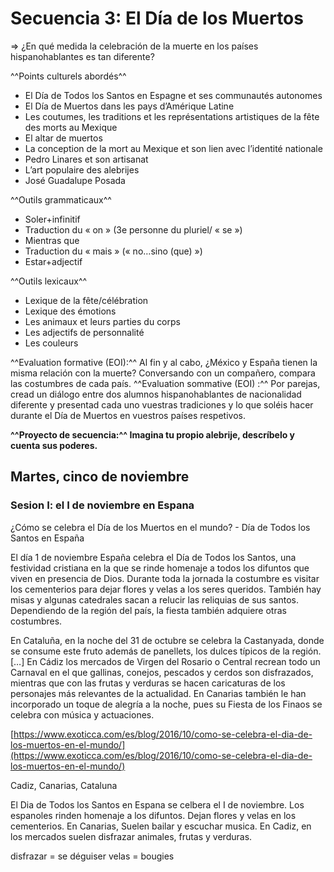 # Secuencia 3: El Día de los Muertos 

=> ¿En qué medida la celebración de la muerte en los países hispanohablantes es tan diferente?

^^Points culturels abordés^^

* El Día de Todos los Santos en Espagne et ses communautés autonomes
* El Día de Muertos dans les pays d’Amérique Latine
* Les coutumes, les traditions et les représentations artistiques de la fête des morts au Mexique
* El altar de muertos
* La conception de la mort au Mexique et son lien avec l’identité nationale
* Pedro Linares et son artisanat
* L’art populaire des alebrijes
* José Guadalupe Posada

^^Outils grammaticaux^^

* Soler+infinitif
* Traduction du « on » (3e personne du pluriel/ « se »)
* Mientras que
* Traduction du « mais » (« no…sino (que) »)
* Estar+adjectif

^^Outils lexicaux^^

* Lexique de la fête/célébration
* Lexique des émotions
* Les animaux et leurs parties du corps
* Les adjectifs de personnalité
* Les couleurs

^^Evaluation formative (EOI):^^ Al fin y al cabo, ¿México y España tienen la misma relación con la muerte? Conversando con un compañero, compara las costumbres de cada país.
^^Evaluation sommative (EOI) :^^ Por parejas, cread un diálogo entre dos alumnos hispanohablantes de nacionalidad diferente y presentad cada uno vuestras tradiciones y lo que soléis hacer durante el Día de Muertos en vuestros países respetivos.

**^^Proyecto de secuencia:^^ Imagina tu propio alebrije, descríbelo y cuenta sus poderes.**

## Martes, cinco de noviembre
### Sesion I: el I de noviembre en Espana

¿Cómo se celebra el Día de los Muertos en el mundo? - Día de Todos los Santos en España

El día 1 de noviembre España celebra el Día de Todos los Santos, una festividad cristiana en la que se rinde homenaje a todos los difuntos que viven en presencia de Dios. Durante toda la jornada la costumbre es visitar los cementerios para dejar flores y velas a los seres queridos. También hay misas y algunas catedrales sacan a relucir las reliquias de sus santos. Dependiendo de la región del país, la fiesta también adquiere otras costumbres.

En Cataluña, en la noche del 31 de octubre se celebra la Castanyada, donde se consume este fruto además de panellets, los dulces típicos de la región. […] En Cádiz los mercados de Virgen del Rosario o Central recrean todo un Carnaval en el que gallinas, conejos, pescados y cerdos son disfrazados, mientras que con las frutas y verduras se hacen caricaturas de los personajes más relevantes de la actualidad. En Canarias también le han incorporado un toque de alegría a la noche, pues su Fiesta de los Finaos se celebra con música y actuaciones.

[https://www.exoticca.com/es/blog/2016/10/como-se-celebra-el-dia-de-los-muertos-en-el-mundo/](https://www.exoticca.com/es/blog/2016/10/como-se-celebra-el-dia-de-los-muertos-en-el-mundo/)

Cadiz, Canarias, Cataluna
 
El Dia de Todos los Santos en Espana se celbera 
el I de noviembre. Los espanoles rinden homenaje a los difuntos. 
Dejan flores y velas en los cementerios. En Canarias, Suelen bailar y escuchar musica. 
En Cadiz, en los mercados suelen disfrazar animales, frutas y verduras.

disfrazar = se déguiser
velas = bougies

